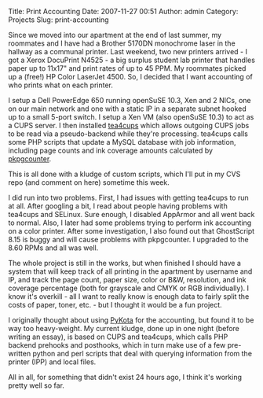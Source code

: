 Title: Print Accounting
Date: 2007-11-27 00:51
Author: admin
Category: Projects
Slug: print-accounting

Since we moved into our apartment at the end of last summer, my
roommates and I have had a Brother 5170DN monochrome laser in the
hallway as a communal printer. Last weekend, two new printers arrived -
I got a Xerox DocuPrint N4525 - a big surplus student lab printer that
handles paper up to 11x17" and print rates of up to 45 PPM. My roommates
picked up a (free!) HP Color LaserJet 4500. So, I decided that I want
accounting of who prints what on each printer.

I setup a Dell PowerEdge 650 running openSuSE 10.3, Xen and 2 NICs, one
on our main network and one with a static IP in a separate subnet hooked
up to a small 5-port switch. I setup a Xen VM (also openSuSE 10.3) to
act as a CUPS server. I then installed
[tea4cups](http://www.pykota.com/software/tea4cups) which allows
outgoing CUPS jobs to be read via a pseudo-backend while they're
processing. tea4cups calls some PHP scripts that update a MySQL database
with job information, including page counts and ink coverage amounts
calculated by [pkpgcounter](http://www.pykota.com/software/pkpgcounter).

This is all done with a kludge of custom scripts, which I'll put in my
CVS repo (and comment on here) sometime this week.

I did run into two problems. First, I had issues with getting tea4cups
to run at all. After googling a bit, I read about people having problems
with tea4cups and SELinux. Sure enough, I disabled AppArmor and all went
back to normal. Also, I later had some problems trying to perform ink
accounting on a color printer. After some investigation, I also found
out that GhostScript 8.15 is buggy and will cause problems with
pkpgcounter. I upgraded to the 8.60 RPMs and all was well.

The whole project is still in the works, but when finished I should have
a system that will keep track of all printing in the apartment by
username and IP, and track the page count, paper size, color or B&W,
resolution, and ink coverage percentage (both for grayscale and CMYK or
RGB individually). I know it's overkill - all I want to really know is
enough data to fairly split the costs of paper, toner, etc. - but I
thought it would be a fun project.

I originally thought about using
[PyKota](http://www.pykota.com/software/pykota) for the accounting, but
found it to be way too heavy-weight. My current kludge, done up in one
night (before writing an essay), is based on CUPS and tea4cups, which
calls PHP backend prehooks and posthooks, which in turn make use of a
few pre-written python and perl scripts that deal with querying
information from the printer (IPP) and local files.

All in all, for something that didn't exist 24 hours ago, I think it's
working pretty well so far.
